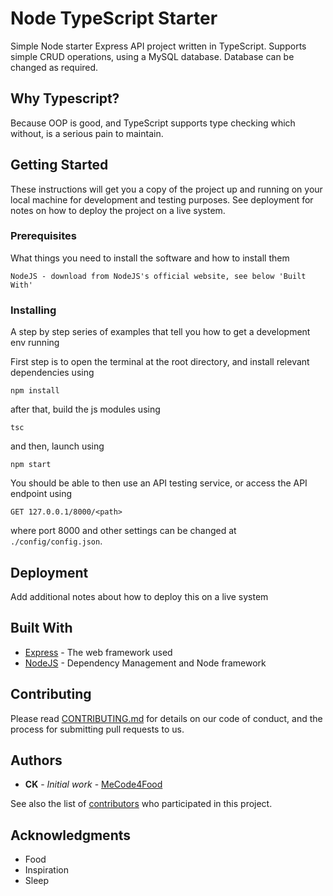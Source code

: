 # Node TypeScript Starter

Simple Node starter Express API project written in TypeScript. Supports simple CRUD operations, using a MySQL database. Database can be changed as required.

## Why Typescript?
Because OOP is good, and TypeScript supports type checking which without, is a serious pain to maintain.

## Getting Started

These instructions will get you a copy of the project up and running on your local machine for development and testing purposes. See deployment for notes on how to deploy the project on a live system.

### Prerequisites

What things you need to install the software and how to install them

```
NodeJS - download from NodeJS's official website, see below 'Built With'
```

### Installing

A step by step series of examples that tell you how to get a development env running

First step is to open the terminal at the root directory, and install relevant dependencies using 

```
npm install
```

after that, build the js modules using 

```
tsc
```

and then, launch using

```
npm start
```

You should be able to then use an API testing service, or access the API endpoint using

```
GET 127.0.0.1/8000/<path>
```
where port 8000 and other settings can be changed at `./config/config.json`.

## Deployment

Add additional notes about how to deploy this on a live system

## Built With

* [Express](https://expressjs.com/en/4x/api.html) - The web framework used
* [NodeJS](https://nodejs.org/en/) - Dependency Management and Node framework

## Contributing

Please read [CONTRIBUTING.md](https://gist.github.com/PurpleBooth/b24679402957c63ec426) for details on our code of conduct, and the process for submitting pull requests to us.

## Authors

* **CK** - *Initial work* - [MeCode4Food](https://github.com/MeCode4Food)

See also the list of [contributors](https://github.com/MeCode4Food/node-ts-rest-starter/contributors) who participated in this project.

## Acknowledgments

* Food
* Inspiration
* Sleep